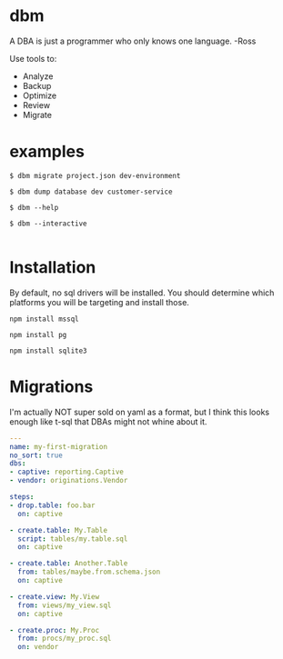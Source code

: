 # dbm

A DBA is just a programmer who only knows one language.
-Ross

Use tools to:
* Analyze
* Backup
* Optimize
* Review
* Migrate


# examples

``` shell
$ dbm migrate project.json dev-environment

$ dbm dump database dev customer-service

$ dbm --help

$ dbm --interactive


```

# Installation

By default, no sql drivers will be installed. You should determine which platforms you will be targeting and install those.

```
npm install mssql

npm install pg

npm install sqlite3
```

# Migrations

I'm actually NOT super sold on yaml as a format,
but I think this looks enough like t-sql that DBAs might
not whine about it.

```yaml
---
name: my-first-migration
no_sort: true
dbs:
- captive: reporting.Captive
- vendor: originations.Vendor

steps:
- drop.table: foo.bar
  on: captive

- create.table: My.Table
  script: tables/my.table.sql
  on: captive

- create.table: Another.Table
  from: tables/maybe.from.schema.json
  on: captive

- create.view: My.View 
  from: views/my_view.sql
  on: captive

- create.proc: My.Proc
  from: procs/my_proc.sql
  on: vendor

```